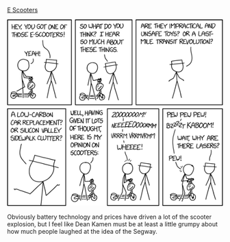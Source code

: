 [E Scooters](https://xkcd.com/2188)

![E Scooters](./random_comic.png)

Obviously battery technology and prices have driven a lot of the scooter explosion, but I feel like Dean Kamen must be at least a little grumpy about how much people laughed at the idea of the Segway.

